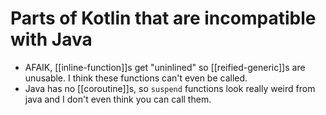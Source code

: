 # Parts of Kotlin that are incompatible with Java
* AFAIK, [[inline-function]]s get "uninlined" so [[reified-generic]]s are unusable. I think these functions can't even be called.
* Java has no [[coroutine]]s, so `suspend` functions look really weird from java and I don't even think you can call them.
